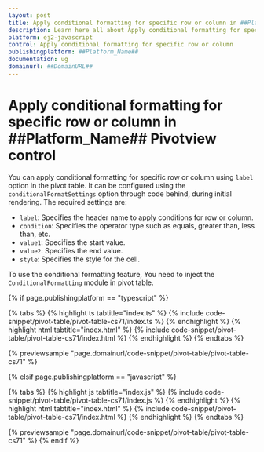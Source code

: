 ```yaml
---
layout: post
title: Apply conditional formatting for specific row or column in ##Platform_Name## Pivotview control | Syncfusion
description: Learn here all about Apply conditional formatting for specific row or column in Syncfusion ##Platform_Name## Pivotview control of Syncfusion Essential JS 2 and more.
platform: ej2-javascript
control: Apply conditional formatting for specific row or column 
publishingplatform: ##Platform_Name##
documentation: ug
domainurl: ##DomainURL##
---
```


# Apply conditional formatting for specific row or column in ##Platform_Name## Pivotview control

You can apply conditional formatting for specific row or column using `label` option in the pivot table. It can be configured using the `conditionalFormatSettings` option through code behind, during initial rendering. The required settings are:

* `label`: Specifies the header name to apply conditions for row or column.
* `condition`: Specifies the operator type such as equals, greater than, less than, etc.
* `value1`: Specifies the start value.
* `value2`: Specifies the end value.
* `style`: Specifies the style for the cell.

To use the conditional formatting feature, You need to inject the `ConditionalFormatting` module in pivot table.

{% if page.publishingplatform == "typescript" %}

 {% tabs %}
{% highlight ts tabtitle="index.ts" %}
{% include code-snippet/pivot-table/pivot-table-cs71/index.ts %}
{% endhighlight %}
{% highlight html tabtitle="index.html" %}
{% include code-snippet/pivot-table/pivot-table-cs71/index.html %}
{% endhighlight %}
{% endtabs %}
        
{% previewsample "page.domainurl/code-snippet/pivot-table/pivot-table-cs71" %}

{% elsif page.publishingplatform == "javascript" %}

{% tabs %}
{% highlight js tabtitle="index.js" %}
{% include code-snippet/pivot-table/pivot-table-cs71/index.js %}
{% endhighlight %}
{% highlight html tabtitle="index.html" %}
{% include code-snippet/pivot-table/pivot-table-cs71/index.html %}
{% endhighlight %}
{% endtabs %}

{% previewsample "page.domainurl/code-snippet/pivot-table/pivot-table-cs71" %}
{% endif %}
